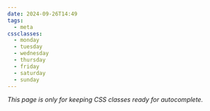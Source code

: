 ```yaml
---
date: 2024-09-26T14:49
tags:
  - meta
cssclasses:
  - monday
  - tuesday
  - wednesday
  - thursday
  - friday
  - saturday
  - sunday
---
```

<div style="background-color=black; color=white">
<i>This page is only for keeping CSS classes ready for autocomplete.</i>
</div>